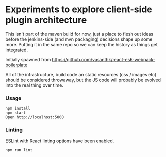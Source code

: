 # Experiments to explore client-side plugin architecture

This isn't part of the maven build for now, just a place to flesh out ideas before the jenkins-side (and mvn packaging) decisions shape up some more. Putting it in the same repo so we can keep the history as things get integrated.

Initially spawned from https://github.com/vasanthk/react-es6-webpack-boilerplate

All of the infrastructure, build code an static resources (css / images etc) should be considered
 throwaway, but the JS code will probably be evolved into the real thing over time.

### Usage

```
npm install
npm start
Open http://localhost:5000
```

### Linting

ESLint with React linting options have been enabled.

```
npm run lint
```

